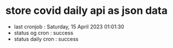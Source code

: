 # store covid daily api as json data

- last cronjob : Saturday, 15 April 2023 01:01:30
- status og cron : success
- status daily cron : success
      
      